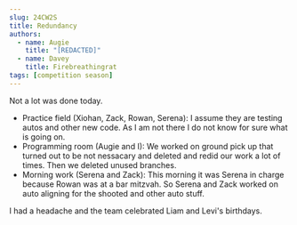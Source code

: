 ```yaml
---
slug: 24CW2S
title: Redundancy
authors:
  - name: Augie
    title: "[REDACTED]"
  - name: Davey
    title: Firebreathingrat
tags: [competition season]
---
```

Not a lot was done today. 
* Practice field (Xiohan, Zack, Rowan, Serena): I assume they are testing autos and other new code. As I am not there I do not know for sure what is going on.
* Programming room (Augie and I): We worked on ground pick up that turned out to be not nessacary and deleted and redid our work a lot of times. Then we deleted unused branches.
* Morning work (Serena and Zack): This morning it was Serena in charge because Rowan was at a bar mitzvah. So Serena and Zack worked on auto aligning for the shooted and other auto stuff.

I had a headache and the team celebrated Liam and Levi's birthdays.